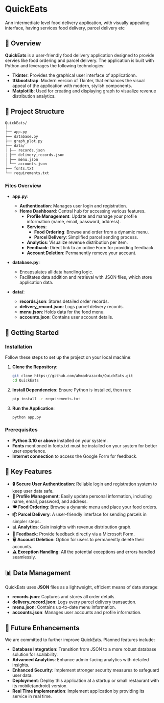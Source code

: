 # QuickEats

Ann intermediate level food delivery application, with visually appealing interface, having services food delivery, parcel delivery etc

## 📜 Overview

**QuickEats** is a user-friendly food delivery application designed to provide servies like food ordering and parcel delivery. The application is built with Python and leverages the following technologies:

- **Tkinter**: Provides the graphical user interface of applicationn.
- **ttkbootstrap**: Modern version of Tkinter, that enhances the visual appeal of the application with modern, stylish components.
- **Matplotlib**: Used for creating and displaying graph to visualize revenue distribution analytics.

## 📂 Project Structure
```bash
QuickEats/
│
├── app.py
├── database.py
├── graph_plot.py
├── data/
│ ├── records.json
│ ├── delivery_records.json
│ ├── menu.json
│ └── accounts.json
├── fonts.txt
└── requirements.txt
```
### Files Overview

- **app.py**:
  - **Authentication**: Manages user login and registration.
  - **Home Dashboard**: Central hub for accessing various features.
    - **Profile Management**: Update and manage your profile information (name, email, password, address).
    - **Services**: 
      - **Food Ordering**: Browse and order from a dynamic menu.
      - **Parcel Delivery**: Simplified parcel sending process.
    - **Analytics**: Visualize revenue distribution per item.
    - **Feedback**: Direct link to an online Form for providing feedback.
    - **Account Deletion**: Permanently remove your account.

- **database.py**:
  - Encapsulates all data handling logic.
  - Facilitates data addition and retrieval with JSON files, which store application data.

- **data/**:
  - **records.json**: Stores detailed order records.
  - **delivery_record.json**: Logs parcel delivery records.
  - **menu.json**: Holds data for the food menu.
  - **accounts.json**: Contains user account details.

## 🚀 Getting Started

### Installation

Follow these steps to set up the project on your local machine:

1. **Clone the Repository**:
    ```bash
    git clone https://github.com/ahmadrazacdx/QuickEats.git
    cd QuickEats
    ```
2. **Install Dependencies**:
    Ensure Python is installed, then run:
    ```bash
    pip install -r requirements.txt
    ```
3. **Run the Application**:
    ```bash
    python app.py
    ```

### Prerequisites

- **Python 3.10 or above** installed on your system.
- **Fonts** mentioned in fonts.txt must be installed on your system for better user experience.
- **Internet connection** to access the Google Form for feedback.

## 🎯 Key Features

- **🔒 Secure User Authentication**: Reliable login and registration system to keep user data safe.
- **👤 Profile Management**: Easily update personal information, including name, email, password, and address.
- **🍽️ Food Ordering**: Browse a dynamic menu and place your food orders.
- **📦 Parcel Delivery**: A user-friendly interface for sending parcels in simpler steps.
- **📊 Analytics**: Gain insights with revenue distribution graph.
- **📝 Feedback**: Provide feedback directly via a Microsoft Form.
- **🗑️ Account Deletion**: Option for users to permanently delete their accounts.
- **⚠️ Exception Handling**: All the potential exceptions and errors handled seamlessly.

## 📊 Data Management

QuickEats uses **JSON** files as a lightweight, efficient means of data storage:

- **records.json**: Captures and stores all order details.
- **delivery_record.json**: Logs every parcel delivery transaction.
- **menu.json**: Contains up-to-date menu information.
- **accounts.json**: Manages user accounts and profile information.

## 🌟 Future Enhancements

We are committed to further improve QuickEats. Planned features include:

- **Database Integration**: Transition from JSON to a more robust database solution for scalability.
- **Advanced Analytics**: Enhance admin-facing analytics with detailed insights.
- **Enhanced Security**: Implement stronger security measures to safeguard user data.
- **Deployment**: Deploy this application at a startup or small restaurant with its mobile(android) version.
- **Real Time Implemenation**: Implement application by providing its service in real time.


